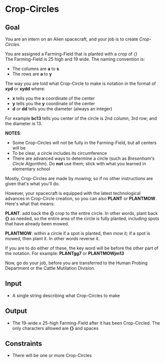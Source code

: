 # Crop-Circles

## Goal

You are an intern on an Alien spacecraft, and your job is to create
_Crop-Circles_.

You are assigned a Farming-Field that is planted with a crop of _{}_ \
The Farming-Field is 25 high and 19 wide. The naming convention is:

-   The columns are **a** to **s**
-   The rows are **a** to **y**

The way you are told what Crop-Circle to make is notation in the format of
**xyd** or **xydd** where:

-   **x** tells you the **x** coordinate of the center
-   **y** tells you the **y** coordinate of the center
-   **d** or **dd** tells you the diameter (always an integer)

For example **bc13** tells you center of the circle is 2nd column, 3rd row; and
the diameter is 13.

**NOTES**:

-   Some Crop-Circles will not be fully in the Farming-Field, but all centers
    will be
-   To be clear, a circle includes its circumference
-   There are advanced ways to determine a circle (such as _Bresenham's Circle
    Algorithm_). Do **not** use them; stick with what you learned in elementary
    school

Mostly, Crop-Circles are made by mowing; so if no other instructions are given
that's what you'll do.

However, your spacecraft is equipped with the latest technological advances in
Crop-Circle creation, so you can also **PLANT** or **PLANTMOW**. Here's what
that means:

**PLANT**: add back the **{}** crop to the entire circle. In other words,
plant back **{}** as needed, so the entire area of the circle is fully planted,
including spots that have already been mowed.

**PLANTMOW**: within a circle if a spot is planted, then mow it; if a spot is
mowed, then plant it. In other words reverse it.

If you are to do either of these, the key word will be before the other part of
the notation. For example: **PLANTgg7** or **PLANTMOWjm13**

Now, go do your job, before you are transferred to the Human Probing Department
or the Cattle Mutilation Division.

## Input

-   A single string describing what Crop-Circles to make

## Output

-   The 19-wide x 25-high Farming-Field after it has been Crop-Circled. The only
    characters allowed are **{}** and spaces

## Constraints

-   There will be one or more Crop-Circles
